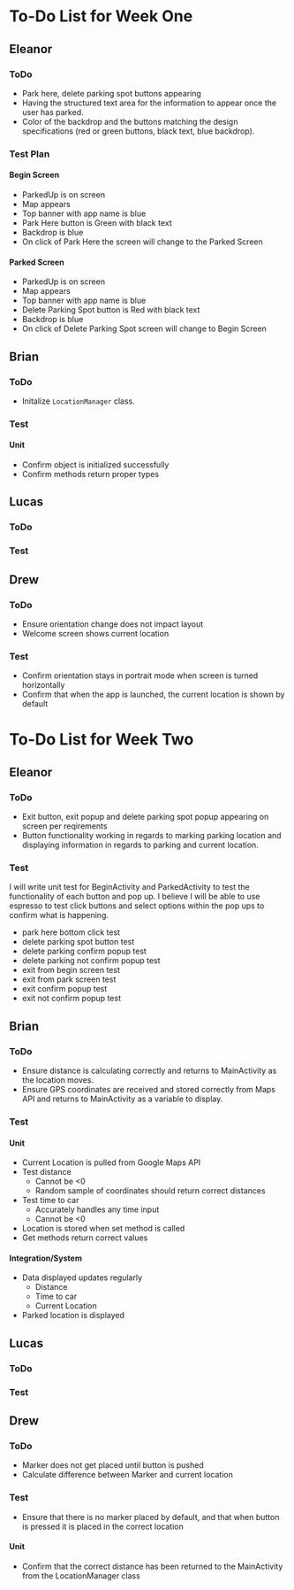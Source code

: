 # To-Do List for Week One
## Eleanor
### ToDo
 * Park here, delete parking spot buttons appearing
 * Having the structured text area for the information to appear once the user has parked.
 * Color of the backdrop and the buttons matching the design specifications (red or green buttons, black text, blue backdrop). 
### Test Plan
#### Begin Screen
* ParkedUp is on screen
* Map appears
* Top banner with app name is blue
* Park Here button is Green with black text
* Backdrop is blue
* On click of Park Here the screen will change to the Parked Screen

#### Parked Screen
* ParkedUp is on screen
* Map appears
* Top banner with app name is blue
* Delete Parking Spot button is Red with black text
* Backdrop is blue
* On click of Delete Parking Spot screen will change to Begin Screen
## Brian
### ToDo
* Initalize `LocationManager` class.
### Test 
#### Unit
* Confirm object is initialized successfully
* Confirm methods return proper types

## Lucas
### ToDo
### Test 

## Drew
### ToDo
 * Ensure orientation change does not impact layout
 * Welcome screen shows current location
### Test 
 * Confirm orientation stays in portrait mode when screen is turned horizontally
 * Confirm that when the app is launched, the current location is shown by default

# To-Do List for Week Two
## Eleanor
### ToDo
 * Exit button, exit popup and delete parking spot popup appearing on screen per reqirements
 * Button functionality working in regards to marking parking location and displaying information in regards to parking and current location.
### Test
I will write unit test for BeginActivity and ParkedActivity to test the functionality of each button and pop up. I believe I will be able to use espresso to test click buttons and select options within the pop ups to confirm what is happening. 
* park here bottom click test
* delete parking spot button test
* delete parking confirm popup test
* delete parking not confirm popup test
* exit from begin screen test
* exit from park screen test
* exit confirm popup test
* exit not confirm popup test

## Brian
### ToDo
* Ensure distance is calculating correctly and returns to MainActivity as the location moves.
* Ensure GPS coordinates are received and stored correctly from Maps API and returns to MainActivity as a variable to display.
### Test
#### Unit
* Current Location is pulled from Google Maps API
* Test distance
  * Cannot be <0
  * Random sample of coordinates should return correct distances
* Test time to car
  * Accurately handles any time input
  * Cannot be <0
* Location is stored when set method is called
* Get methods return correct values


#### Integration/System
* Data displayed updates regularly
  * Distance
  * Time to car
  * Current Location
* Parked location is displayed

## Lucas
### ToDo
### Test

## Drew
### ToDo
 * Marker does not get placed until button is pushed
 * Calculate difference between Marker and current location
### Test
 * Ensure that there is no marker placed by default, and that when button is pressed it is placed in the correct location
 #### Unit
 * Confirm that the correct distance has been returned to the MainActivity from the LocationManager class
